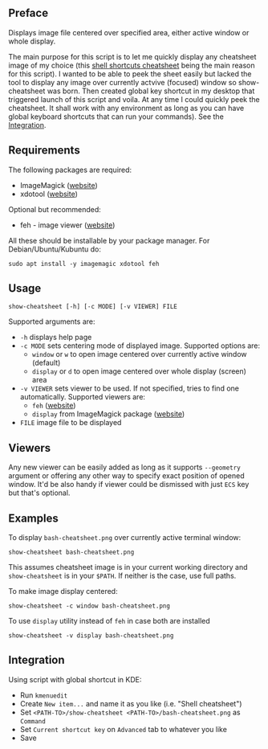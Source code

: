 ## Preface ##

 Displays image file centered over specified area, either active window or whole display. 

 The main purpose for this script is to let me quickly display any cheatsheet image of my
 choice (this [shell shortcuts cheatsheet](img/shell-keys-cheatsheet.png) being the main reason for this script).
 I wanted to be able to peek the sheet easily but lacked the tool to display any image over currently actvive (focused) window so
 show-cheatsheet was born. Then created global key shortcut in my desktop that triggered launch of this script and voila.
 At any time I could quickly peek the cheatsheet. It shall work with any environment as long as you can have global keyboard
 shortcuts that can run your commands). See the [Integration](#integration).

## Requirements ##

 The following packages are required:
  * ImageMagick ([website](https://imagemagick.org/))
  * xdotool ([website](https://www.semicomplete.com/projects/xdotool/))

 Optional but recommended:
  * feh - image viewer ([website](https://feh.finalrewind.org/))

 All these should be installable by your package manager. For Debian/Ubuntu/Kubuntu do:

    sudo apt install -y imagemagic xdotool feh

## Usage ##

    show-cheatsheet [-h] [-c MODE] [-v VIEWER] FILE

 Supported arguments are:

  * `-h` displays help page
  * `-c MODE` sets centering mode of displayed image. Supported options are:
     * `window` or `w` to open image centered over currently active window (default)
     * `display` or `d` to open image centered over whole display (screen) area
  * `-v VIEWER` sets viewer to be used. If not specified, tries to find one automatically. Supported viewers are:
     * `feh` ([website](https://feh.finalrewind.org/))
     * `display` from ImageMagick package ([website](https://imagemagick.org/script/display.php))
  * `FILE` image file to be displayed

## Viewers ##

 Any new viewer can be easily added as long as it supports `--geometry` argument or offering any other way
 to specify exact position of opened window. It'd be also handy if viewer could be dismissed with just `ECS`
 key but that's optional.

## Examples ##

 To display `bash-cheatsheet.png` over currently active terminal window:

    show-cheatsheet bash-cheatsheet.png

 This assumes cheatsheet image is in your current working directory and `show-cheatsheet` is in your `$PATH`.
 If neither is the case, use full paths.

 To make image display centered:

    show-cheatsheet -c window bash-cheatsheet.png

 To use `display` utility instead of `feh` in case both are installed

    show-cheatsheet -v display bash-cheatsheet.png

## Integration ##

 Using script with global shortcut in KDE:
  - Run `kmenuedit`
  - Create `New item...` and name it as you like (i.e. "Shell cheatsheet")
  - Set `<PATH-TO>/show-cheatsheet <PATH-TO>/bash-cheatsheet.png` as `Command`
  - Set `Current shortcut key` on `Advanced` tab to whatever you like
  - Save

